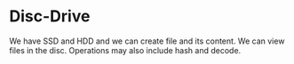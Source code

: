 # Disc-Drive
We have SSD and HDD and we can create file and its content. We can view files in the disc. Operations may also include hash and decode.
